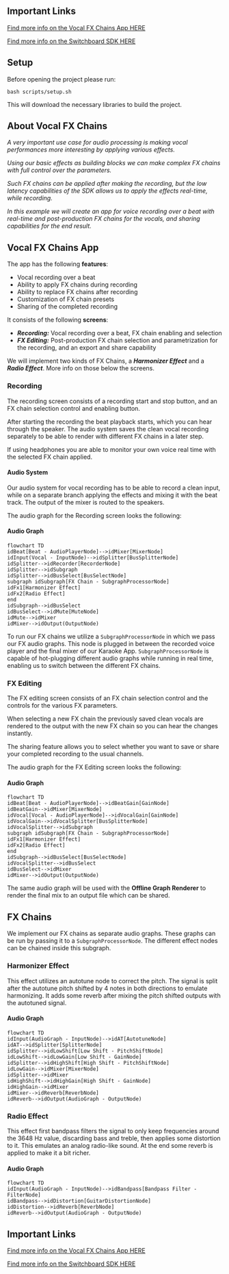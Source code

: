 ## Important Links

[Find more info on the Vocal FX Chains App HERE](https://docs.switchboard.audio/docs/examples/vocal-fx-chains/)

[Find more info on the Switchboard SDK HERE](https://docs.switchboard.audio/)

## Setup

Before opening the project please run:

```
bash scripts/setup.sh
```

This will download the necessary libraries to build the project.

## About Vocal FX Chains

*A very important use case for audio processing is making vocal performances more interesting by applying various effects.*

*Using our basic effects as building blocks we can make complex FX chains with full control over the parameters.*

*Such FX chains can be applied after making the recording, but the low latency capabilities of the SDK allows us to apply the effects real-time, while recording.*

*In this example we will create an app for voice recording over a beat with real-time and post-production FX chains for the vocals, and sharing capabilities for the end result.*

## Vocal FX Chains App

The app has the following **features**:

- Vocal recording over a beat
- Ability to apply FX chains during recording
- Ability to replace FX chains after recording
- Customization of FX chain presets
- Sharing of the completed recording

It consists of the following **screens**:

- ***Recording:*** Vocal recording over a beat, FX chain enabling and selection
- ***FX Editing:*** Post-production FX chain selection and parametrization for the recording, and an export and share capability

We will implement two kinds of FX Chains, a ***Harmonizer Effect*** and a ***Radio Effect***. More info on those below the screens.

### Recording

The recording screen consists of a recording start and stop button, and an FX chain selection control and enabling button.

After starting the recording the beat playback starts, which you can hear through the speaker. The audio system saves the clean vocal recording separately to be able to render with different FX chains in a later step.

If using headphones you are able to monitor your own voice real time with the selected FX chain applied.

#### Audio System

Our audio system for vocal recording has to be able to record a clean input, while on a separate branch applying the effects and mixing it with the beat track. The output of the mixer is routed to the speakers.

The audio graph for the Recording screen looks the following:

#### Audio Graph

```mermaid
flowchart TD
idBeat[Beat - AudioPlayerNode]-->idMixer[MixerNode]
idInput(Vocal - InputNode)-->idSplitter[BusSplitterNode]
idSplitter-->idRecorder[RecorderNode]
idSplitter-->idSubgraph
idSplitter-->idBusSelect[BusSelectNode]
subgraph idSubgraph[FX Chain - SubgraphProcessorNode]
idFx1[Harmonizer Effect]
idFx2[Radio Effect]
end
idSubgraph-->idBusSelect
idBusSelect-->idMute[MuteNode]
idMute-->idMixer
idMixer-->idOutput(OutputNode)
```

To run our FX chains we utilize a `SubgraphProcessorNode` in which we pass our FX audio graphs. This node is plugged in between the recorded voice player and the final mixer of our Karaoke App. `SubgraphProcessorNode` is capable of hot-plugging different audio graphs while running in real time, enabling us to switch between the different FX chains.

### FX Editing

The FX editing screen consists of an FX chain selection control and the controls for the various FX parameters.

When selecting a new FX chain the previously saved clean vocals are rendered to the output with the new FX chain so you can hear the changes instantly.

The sharing feature allows you to select whether you want to save or share your completed recording to the usual channels.

The audio graph for the FX Editing screen looks the following:

#### Audio Graph

```mermaid
flowchart TD
idBeat[Beat - AudioPlayerNode]-->idBeatGain[GainNode]
idBeatGain-->idMixer[MixerNode]
idVocal[Vocal - AudioPlayerNode]-->idVocalGain[GainNode]
idVocalGain-->idVocalSplitter[BusSplitterNode]
idVocalSplitter-->idSubgraph
subgraph idSubgraph[FX Chain - SubgraphProcessorNode]
idFx1[Harmonizer Effect]
idFx2[Radio Effect]
end
idSubgraph-->idBusSelect[BusSelectNode]
idVocalSplitter-->idBusSelect
idBusSelect-->idMixer
idMixer-->idOutput(OutputNode)
```

The same audio graph will be used with the **Offline Graph Renderer** to render the final mix to an output file which can be shared.

## FX Chains

We implement our FX chains as separate audio graphs. These graphs can be run by passing it to a `SubgraphProcessorNode`.
The different effect nodes can be chained inside this subgraph.

### Harmonizer Effect

This effect utilizes an autotune node to correct the pitch. The signal is split after the autotune pitch shifted by 4 notes in both directions to emulate harmonizing. It adds some reverb after mixing the pitch shifted outputs with the autotuned signal.

#### Audio Graph

```mermaid
flowchart TD
idInput(AudioGraph - InputNode)-->idAT[AutotuneNode]
idAT-->idSplitter[SplitterNode]
idSplitter-->idLowShift[Low Shift - PitchShiftNode]
idLowShift-->idLowGain[Low Shift - GainNode]
idSplitter-->idHighShift[High Shift - PitchShiftNode]
idLowGain-->idMixer[MixerNode]
idSplitter-->idMixer
idHighShift-->idHighGain[High Shift - GainNode]
idHighGain-->idMixer
idMixer-->idReverb[ReverbNode]
idReverb-->idOutput(AudioGraph - OutputNode)
```

### Radio Effect

This effect first bandpass filters the signal to only keep frequencies around the 3648 Hz value, discarding bass and treble, then applies some distortion to it. This emulates an analog radio-like sound. At the end some reverb is applied to make it a bit richer.

#### Audio Graph

```mermaid
flowchart TD
idInput(AudioGraph - InputNode)-->idBandpass[Bandpass Filter - FilterNode]
idBandpass-->idDistortion[GuitarDistortionNode]
idDistortion-->idReverb[ReverbNode]
idReverb-->idOutput(AudioGraph - OutputNode)
```

## Important Links

[Find more info on the Vocal FX Chains App HERE](https://docs.switchboard.audio/docs/examples/vocal-fx-chains/)

[Find more info on the Switchboard SDK HERE](https://docs.switchboard.audio/)
